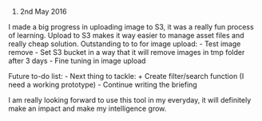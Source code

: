 1) 2nd May 2016

I made a big progress in uploading image to S3, it was a really fun process of learning.
Upload to S3 makes it way easier to manage asset files and really cheap solution.
Outstanding to to for image upload:
    - Test image remove
    - Set S3 bucket in a way that it will remove images in tmp folder after 3 days
    - Fine tuning in image upload

Future to-do list:
    - Next thing to tackle:
        + Create filter/search function (I need a working prototype)
    - Continue writing the briefing

I am really looking forward to use this tool in my everyday, it will definitely make an impact and make my intelligence grow.

